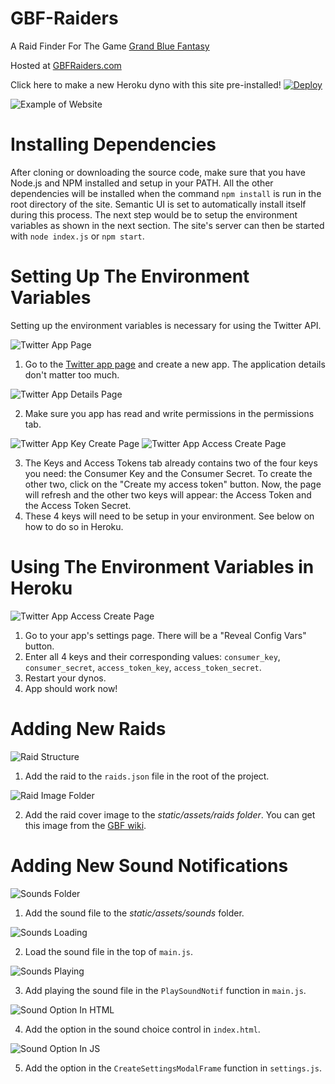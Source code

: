# GBF-Raiders
A Raid Finder For The Game [Grand Blue Fantasy](http://game.granbluefantasy.jp/)

Hosted at [GBFRaiders.com](http://www.gbfraiders.com/)

Click here to make a new Heroku dyno with this site pre-installed! [![Deploy](https://www.herokucdn.com/deploy/button.svg)](https://heroku.com/deploy)

![Example of Website](https://github.com/ypinskiy/GBF-Raiders/raw/master/static/assets/misc/site-example.png)

# Installing Dependencies
After cloning or downloading the source code, make sure that you have Node.js and NPM installed and setup in your PATH. All the other dependencies will be installed when the command `npm install` is run in the root directory of the site. Semantic UI is set to automatically install itself during this process. The next step would be to setup the environment variables as shown in the next section. The site's server can then be started with `node index.js` or `npm start`.

# Setting Up The Environment Variables
Setting up the environment variables is necessary for using the Twitter API.

![Twitter App Page](https://github.com/ypinskiy/GBF-Raiders/raw/master/static/assets/misc/twitter-app-page.png)

1. Go to the [Twitter app page](https://apps.twitter.com/) and create a new app. The application details don't matter too much.

![Twitter App Details Page](https://github.com/ypinskiy/GBF-Raiders/raw/master/static/assets/misc/twitter-app-create-details.png)

2. Make sure you app has read and write permissions in the permissions tab.

![Twitter App Key Create Page](https://github.com/ypinskiy/GBF-Raiders/raw/master/static/assets/misc/twitter-app-key-create.png)
![Twitter App Access Create Page](https://github.com/ypinskiy/GBF-Raiders/raw/master/static/assets/misc/twitter-app-access-token-create.png)

3. The Keys and Access Tokens tab already contains two of the four keys you need: the Consumer Key and the Consumer Secret. To create the other two, click on the "Create my access token" button. Now, the page will refresh and the other two keys will appear: the Access Token and the Access Token Secret.
4. These 4 keys will need to be setup in your environment. See below on how to do so in Heroku.

# Using The Environment Variables in Heroku
![Twitter App Access Create Page](https://github.com/ypinskiy/GBF-Raiders/raw/master/static/assets/misc/heroku-show-config.png)

1. Go to your app's settings page. There will be a "Reveal Config Vars" button.
2. Enter all 4 keys and their corresponding values: `consumer_key`, `consumer_secret`, `access_token_key`, `access_token_secret`.
3. Restart your dynos.
4. App should work now!

# Adding New Raids
![Raid Structure](https://github.com/ypinskiy/GBF-Raiders/raw/master/static/assets/misc/raid-structure.png)

1. Add the raid to the `raids.json` file in the root of the project.

![Raid Image Folder](https://github.com/ypinskiy/GBF-Raiders/raw/master/static/assets/misc/raids-folder.png)

2. Add the raid cover image to the *static/assets/raids folder*. You can get this image from the [GBF wiki](https://gbf.wiki/).

# Adding New Sound Notifications
![Sounds Folder](https://github.com/ypinskiy/GBF-Raiders/raw/master/static/assets/misc/sounds-folder.png)

1. Add the sound file to the *static/assets/sounds* folder.

![Sounds Loading](https://github.com/ypinskiy/GBF-Raiders/raw/master/static/assets/misc/sound-load-example.png)

2. Load the sound file in the top of `main.js`.

![Sounds Playing](https://github.com/ypinskiy/GBF-Raiders/raw/master/static/assets/misc/sound-play-example.png)

3. Add playing the sound file in the `PlaySoundNotif` function in `main.js`.

![Sound Option In HTML](https://github.com/ypinskiy/GBF-Raiders/raw/master/static/assets/misc/sound-option-html.png)

4. Add the option in the sound choice control in `index.html`.

![Sound Option In JS](https://github.com/ypinskiy/GBF-Raiders/raw/master/static/assets/misc/sound-option-js.png)

5. Add the option in the `CreateSettingsModalFrame` function in `settings.js`.
